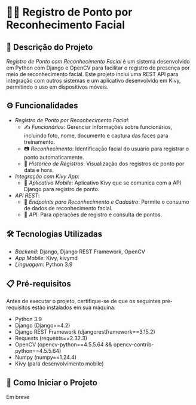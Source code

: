 # 🧑‍💻 Registro de Ponto por Reconhecimento Facial

## 📝 Descrição do Projeto

*Registro de Ponto com Reconhecimento Facial* é um sistema desenvolvido em Python com Django e OpenCV para facilitar o registro de presença por meio de reconhecimento facial. Este projeto inclui uma REST API para integração com outros sistemas e um aplicativo desenvolvido em Kivy, permitindo o uso em dispositivos móveis.

## ⚙️ Funcionalidades

- *Registro de Ponto por Reconhecimento Facial*:
    - ✍️ *Funcionários*: Gerenciar informações sobre funcionários, incluindo foto, nome, documento e captura das faces para treinamento.
    - 📷 *Reconhecimento*: Identificação facial do usuário para registrar o ponto automaticamente.
    - 🧾 *Histórico de Registros*: Visualização dos registros de ponto por data e hora.
- *Integração com Kivy App*:
    - 📲 *Aplicativo Mobile*: Aplicativo Kivy que se comunica com a API Django para registro de ponto.
- *API REST*:
    - 🔗 *Endpoints para Reconhecimento e Cadastro*: Permite o consumo de dados de reconhecimento facial.
    - 🔐 *API*: Para operações de registro e consulta de pontos.

## 🛠️ Tecnologias Utilizadas

- *Backend*: Django, Django REST Framework, OpenCV
- *App Mobile*: Kivy, kivymd
- *Linguagem*: Python 3.9

## 📋 Pré-requisitos

Antes de executar o projeto, certifique-se de que os seguintes pré-requisitos estão instalados em sua máquina:

- Python 3.9
- Django (Django==4.2)
- Django REST Framework (djangorestframework==3.15.2)
- Requests (requests==2.32.3)
- OpenCV (opencv-python==4.5.5.64 && opencv-contrib-python==4.5.5.64)
- Numpy (numpy==1.24.4)
- Kivy (para desenvolvimento mobile)

## 🚀 Como Iniciar o Projeto

Em breve